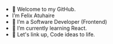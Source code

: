 - 👋 Welcome to my GitHub.
-  I’m Felix Atuhaire
- 👀 I’m a Software Developer (Frontend)
- 🌱 I’m currently learning React.
- 💞️ Let's link up, Code ideas to life.

